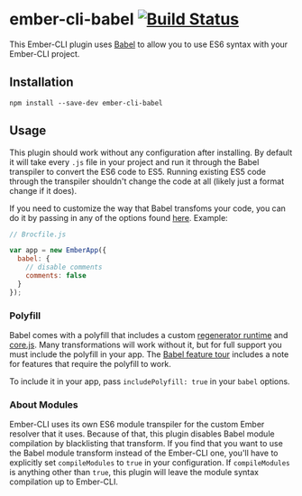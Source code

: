 # ember-cli-babel [![Build Status](https://travis-ci.org/babel/ember-cli-babel.svg?branch=master)](https://travis-ci.org/babel/ember-cli-babel)

This Ember-CLI plugin uses [Babel](https://babeljs.io/) to allow you to use ES6 syntax with your
Ember-CLI project.

## Installation

```
npm install --save-dev ember-cli-babel
```

## Usage

This plugin should work without any configuration after installing. By default it will take every `.js` file
in your project and run it through the Babel transpiler to convert the ES6 code to ES5. Running existing ES5 code
through the transpiler shouldn't change the code at all (likely just a format change if it does).

If you need to customize the way that Babel transfoms your code, you can do it by passing in any of the options
found [here](https://babeljs.io/docs/usage/options/). Example:

```js
// Brocfile.js

var app = new EmberApp({
  babel: {
    // disable comments
    comments: false
  }
});
```

### Polyfill

Babel comes with a polyfill that includes a custom [regenerator runtime](https://github.com/facebook/regenerator/blob/master/runtime.js)
and [core.js](https://github.com/zloirock/core-js). Many transformations will work without it, but for full support you
must include the polyfill in your app. The [Babel feature tour](https://babeljs.io/docs/tour/) includes a note for
features that require the polyfill to work.

To include it in your app, pass `includePolyfill: true` in your `babel` options.

### About Modules

Ember-CLI uses its own ES6 module transpiler for the custom Ember resolver that it uses. Because of that,
this plugin disables Babel module compilation by blacklisting that transform. If you find that you want to use
the Babel module transform instead of the Ember-CLI one, you'll have to explicitly set `compileModules` to `true`
in your configuration. If `compileModules` is anything other than `true`, this plugin will leave the module
syntax compilation up to Ember-CLI.
